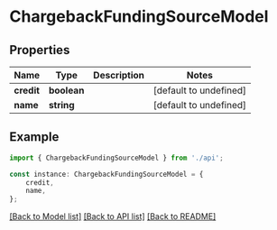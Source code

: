 # ChargebackFundingSourceModel


## Properties

Name | Type | Description | Notes
------------ | ------------- | ------------- | -------------
**credit** | **boolean** |  | [default to undefined]
**name** | **string** |  | [default to undefined]

## Example

```typescript
import { ChargebackFundingSourceModel } from './api';

const instance: ChargebackFundingSourceModel = {
    credit,
    name,
};
```

[[Back to Model list]](../README.md#documentation-for-models) [[Back to API list]](../README.md#documentation-for-api-endpoints) [[Back to README]](../README.md)

